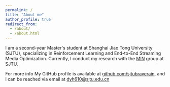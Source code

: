 ```yaml
---
permalink: /
title: "About me"
author_profile: true
redirect_from: 
  - /about/
  - /about.html
---
```


I am a second-year Master's student at Shanghai Jiao Tong University (SJTU), specializing in Reinforcement Learning and End-to-End Streaming Media Optimization. Currently, I conduct my research with the  [MIN](https://min.sjtu.edu.cn/) group at SJTU.

For more info
My GitHub profile is available at [github.com/sjtubraverain](https://github.com/sjtubraverain), and I can be reached via email at dyh610@sjtu.edu.cn
